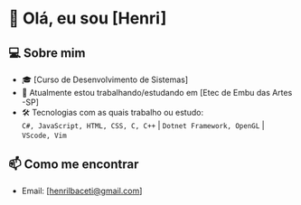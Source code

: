 # 👋 Olá, eu sou [Henri]


## 💻 Sobre mim
- 🎓 [Curso de Desenvolvimento de Sistemas]
- 💼 Atualmente estou trabalhando/estudando em [Etec de Embu das Artes -SP]
- 🛠️ Tecnologias com as quais trabalho ou estudo:  
  `C#, JavaScript, HTML, CSS, C, C++` | `Dotnet Framework, OpenGL` | `VScode, Vim`

## 📫 Como me encontrar
- Email: [henrilbaceti@gmail.com]
